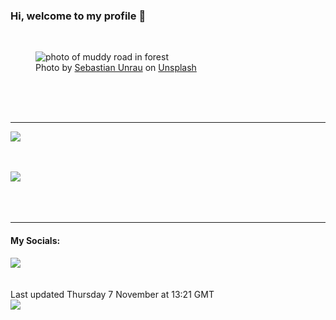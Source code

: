 <h3>Hi, welcome to my profile 👋</h3>

<br />
<figure>
  <img
    src="https://images.unsplash.com/photo-1445964047600-cdbdb873673d?crop=entropy&cs=tinysrgb&fit=max&fm=jpg&ixid=M3wyNzQ3MDB8MHwxfHJhbmRvbXx8fHx8fHx8fDE3MzA5ODI1ODZ8&ixlib=rb-4.0.3&q=80&w=1080&auto=format"
    alt="photo of muddy road in forest" 
  />
  <figcaption>Photo by <a
    href="https://unsplash.com/@sebastian_unrau?utm_source=Profile%20readme&utm_medium=referral">Sebastian Unrau</a> on <a
    href="https://unsplash.com/?utm_source=Profile%20readme&utm_medium=referral">Unsplash</a></figcaption>
</figure>




  <br /><br /><br />

<hr />
<img
  src="https://github-readme-stats.vercel.app/api?username=shanelucy&show_icons=true&theme=calm"
/>
<br /><br /><br />

<img 
  src="https://github-readme-stats.vercel.app/api/top-langs/?username=shanelucy&theme=calm"
/>
<br /><br /><br /><br />
<hr />
<h4>My Socials:</h4>
<a href="https://uk.linkedin.com/in/shane-lucy-4735b616a">
  <img
    src="https://img.shields.io/badge/linkedin%20-%230077B5.svg?&style=for-the-badge&logo=linkedin&logoColor=white"
  />
</a>
<br /><br /><br />
Last updated Thursday 7 November at 13:21 GMT
<br />
<img
  src="https://github.com/ShaneLucy/ShaneLucy/workflows/README%20build/badge.svg"
/>

